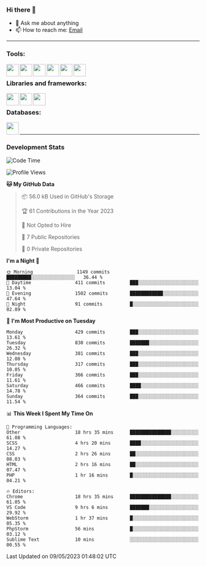 ### Hi there 👋

- 💬 Ask me about anything
- 📫 How to reach me: [Email]

---

### Tools:
<img align='left' height="32" width="32" src="https://cdn.jsdelivr.net/npm/simple-icons@4.8.0/icons/phpstorm.svg" />
<img align='left' height="32" width="32" src="https://cdn.jsdelivr.net/npm/simple-icons@4.8.0/icons/webstorm.svg" />
<img align='left' height="32" width="32" src="https://cdn.jsdelivr.net/npm/simple-icons@4.8.0/icons/visualstudiocode.svg" />
<img align='left' height="32" width="32" src="https://cdn.jsdelivr.net/npm/simple-icons@4.8.0/icons/sublimetext.svg" />
<img align='left' height="32" width="32" src="https://cdn.jsdelivr.net/npm/simple-icons@4.8.0/icons/laragon.svg" />
<img align='left' height="32" width="32" src="https://cdn.jsdelivr.net/npm/simple-icons@4.8.0/icons/docker.svg" />
<br>

### Libraries and frameworks:
<img align='left' height="32" width="32" src="https://cdn.jsdelivr.net/npm/simple-icons@4.8.0/icons/laravel.svg" />
<img align='left' height="32" width="32" src="https://cdn.jsdelivr.net/npm/simple-icons@4.8.0/icons/vue-dot-js.svg" />
<img align='left' height="32" width="32" src="https://cdn.jsdelivr.net/npm/simple-icons@4.8.0/icons/jquery.svg" />
<br>

### Databases:
<img align='left' height="32" width="32" src="https://cdn.jsdelivr.net/npm/simple-icons@4.8.0/icons/mysql.svg" />
<br>

---
### Development Stats
<!--START_SECTION:waka-->
![Code Time](http://img.shields.io/badge/Code%20Time-1%2C536%20hrs%2058%20mins-blue)

![Profile Views](http://img.shields.io/badge/Profile%20Views-0-blue)

**🐱 My GitHub Data** 

> 📦 56.0 kB Used in GitHub's Storage 
 > 
> 🏆 61 Contributions in the Year 2023
 > 
> 🚫 Not Opted to Hire
 > 
> 📜 7 Public Repositories 
 > 
> 🔑 0 Private Repositories 
 > 
**I'm a Night 🦉** 

```text
🌞 Morning                1149 commits        █████████░░░░░░░░░░░░░░░░   36.44 % 
🌆 Daytime                411 commits         ███░░░░░░░░░░░░░░░░░░░░░░   13.04 % 
🌃 Evening                1502 commits        ████████████░░░░░░░░░░░░░   47.64 % 
🌙 Night                  91 commits          █░░░░░░░░░░░░░░░░░░░░░░░░   02.89 % 
```
📅 **I'm Most Productive on Tuesday** 

```text
Monday                   429 commits         ███░░░░░░░░░░░░░░░░░░░░░░   13.61 % 
Tuesday                  830 commits         ███████░░░░░░░░░░░░░░░░░░   26.32 % 
Wednesday                381 commits         ███░░░░░░░░░░░░░░░░░░░░░░   12.08 % 
Thursday                 317 commits         ███░░░░░░░░░░░░░░░░░░░░░░   10.05 % 
Friday                   366 commits         ███░░░░░░░░░░░░░░░░░░░░░░   11.61 % 
Saturday                 466 commits         ████░░░░░░░░░░░░░░░░░░░░░   14.78 % 
Sunday                   364 commits         ███░░░░░░░░░░░░░░░░░░░░░░   11.54 % 
```


📊 **This Week I Spent My Time On** 

```text
💬 Programming Languages: 
Other                    18 hrs 35 mins      ███████████████░░░░░░░░░░   61.08 % 
SCSS                     4 hrs 20 mins       ████░░░░░░░░░░░░░░░░░░░░░   14.27 % 
CSS                      2 hrs 26 mins       ██░░░░░░░░░░░░░░░░░░░░░░░   08.03 % 
HTML                     2 hrs 16 mins       ██░░░░░░░░░░░░░░░░░░░░░░░   07.47 % 
PHP                      1 hr 16 mins        █░░░░░░░░░░░░░░░░░░░░░░░░   04.21 % 

🔥 Editors: 
Chrome                   18 hrs 35 mins      ███████████████░░░░░░░░░░   61.05 % 
VS Code                  9 hrs 6 mins        ███████░░░░░░░░░░░░░░░░░░   29.92 % 
WebStorm                 1 hr 37 mins        █░░░░░░░░░░░░░░░░░░░░░░░░   05.35 % 
PhpStorm                 56 mins             █░░░░░░░░░░░░░░░░░░░░░░░░   03.12 % 
Sublime Text             10 mins             ░░░░░░░░░░░░░░░░░░░░░░░░░   00.55 % 
```


 Last Updated on 09/05/2023 01:48:02 UTC
<!--END_SECTION:waka-->

[huyviet]: https://huyviet.vn/
[EMAIl]: https://mail.google.com/mail/u/0/?fs=1&tf=cm&source=mailto&to=huynguyenviet0110@gmail.com

